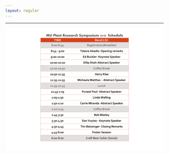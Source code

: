 ```yaml
---
layout: regular
---
```




<hr style="clear: both;" />

<img src="/img/final-MUPRS-2018-Schedule.jpg" style="max-width:100%"/>
